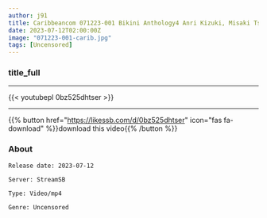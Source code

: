 ```yaml
---
author: j91
title: Caribbeancom 071223-001 Bikini Anthology4 Anri Kizuki, Misaki Tsubasa, Reon Otowa, Mayuka Akimoto, Ren Miyamura, Nao Yuzumiya, Hikari Sakamoto, Chiharu Miyashita, Yuki Minami
date: 2023-07-12T02:00:00Z
image: "071223-001-carib.jpg"
tags: [Uncensored]
---
```


### title_full
___

{{< youtubepl 0bz525dhtser >}}
___

{{% button href="https://likessb.com/d/0bz525dhtser" icon="fas fa-download" %}}download this video{{% /button %}}
### About

`Release date: 2023-07-12`

`Server: StreamSB`

`Type: Video/mp4`

`Genre:	Uncensored`